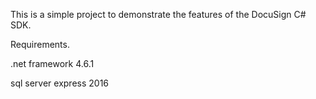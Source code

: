 This is a simple project to demonstrate the features of the DocuSign C# SDK.

Requirements.

.net framework 4.6.1

sql server express 2016

